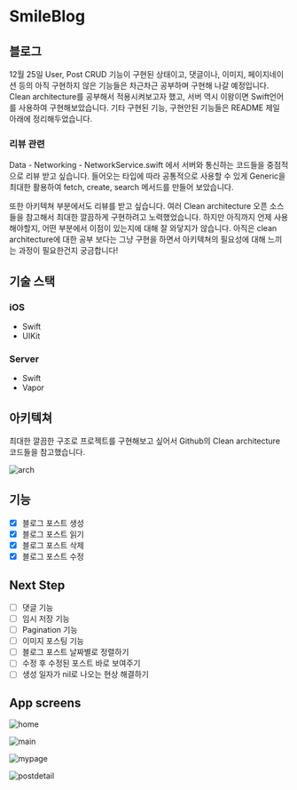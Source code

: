 # SmileBlog

## 블로그

12월 25일 User, Post CRUD 기능이 구현된 상태이고, 댓글이나, 이미지, 페이지네이션 등의 아직 구현하지 않은 기능들은 차근차근 공부하며 구현해 나갈 예정입니다.
 Clean architecture를 공부해서 적용시켜보고자 했고, 서버 역시 이왕이면 Swift언어를 사용하여 구현해보았습니다.
 기타 구현된 기능, 구현안된 기능들은 README 제일 아래에 정리해두었습니다.

### 리뷰 관련
Data - Networking - NetworkService.swift 에서 서버와 통신하는 코드들을 중점적으로 리뷰 받고 싶습니다. 들어오는 타입에 따라 공통적으로 사용할 수 있게 Generic을 최대한 활용하여 fetch, create, search 메서드를 만들어 보았습니다.

또한 아키텍쳐 부분에서도 리뷰를 받고 싶습니다. 여러 Clean architecture 오픈 소스들을 참고해서 최대한 깔끔하게 구현하려고 노력했었습니다. 하지만 아직까지 언제 사용해야할지, 어떤 부분에서 이점이 있는지에 대해 잘 와닿지가 않습니다. 아직은 clean architecture에 대한 공부 보다는 그냥 구현을 하면서 아키텍쳐의 필요성에 대해 느끼는 과정이 필요한건지 궁금합니다!

## 기술 스택

### iOS

- Swift
- UIKit

### Server

- Swift
- Vapor

## 아키텍쳐

최대한 깔끔한 구조로 프로젝트를 구현해보고 싶어서 Github의 Clean architecture 코드들을 참고했습니다.

![arch](./imgs/arch.png)

## 기능

- [x] 블로그 포스트 생성
- [x] 블로그 포스트 읽기
- [x] 블로그 포스트 삭제
- [x] 블로그 포스트 수정

## Next Step

- [ ] 댓글 기능
- [ ] 임시 저장 기능
- [ ] Pagination 기능
- [ ] 이미지 포스팅 기능
- [ ] 블로그 포스트 날짜별로 정렬하기
- [ ] 수정 후 수정된 포스트 바로 보여주기
- [ ] 생성 일자가 nil로 나오는 현상 해결하기

## App screens

![home](./imgs/homescreen.png)

![main](./imgs/mainscreen.png)

![mypage](./imgs/mypage.png)

![postdetail](./imgs/postdetail.png)
